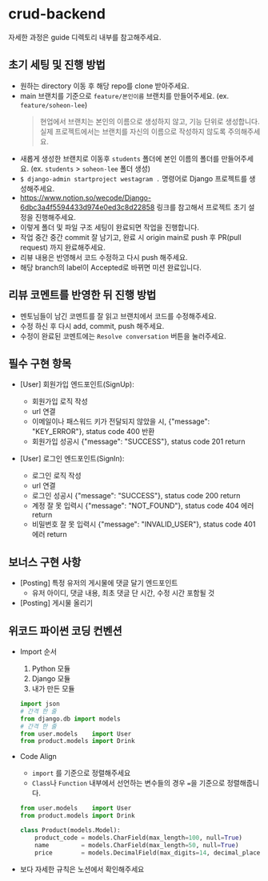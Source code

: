# crud-backend
자세한 과정은 guide 디렉토리 내부를 참고해주세요.

## 초기 세팅 및 진행 방법
- 원하는 directory 이동 후 해당 repo를 clone 받아주세요.
- main 브랜치를 기준으로 `feature/본인이름` 브랜치를 만들어주세요. (ex. `feature/soheon-lee`)
    > 현업에서 브랜치는 본인의 이름으로 생성하지 않고, 기능 단위로 생성합니다. 실제 프로젝트에서는 브랜치를 자신의 이름으로 작성하지 않도록 주의해주세요.
- 새롭게 생성한 브랜치로 이동후 `students` 폴더에 본인 이름의 폴더를 만들어주세요. 
(ex. `students` > `soheon-lee` 폴더 생성)
- `$ django-admin startproject westagram .` 명령어로 Django 프로젝트를 생성해주세요.
- https://www.notion.so/wecode/Django-6dbc3a4f5594433d974e0ed3c8d22858 링크를 참고해서 프로젝트 초기 설정을 진행해주세요.
- 이렇게 폴더 및 파일 구조 세팅이 완료되면 작업을 진행합니다.
- 작업 중간 중간 commit 잘 남기고, 완료 시 origin main로 push 후 PR(pull request) 까지 완료해주세요.
- 리뷰 내용은 반영해서 코드 수정하고 다시 push 해주세요.
- 해당 branch의 label이 Accepted로 바뀌면 미션 완료입니다.

## 리뷰 코멘트를 반영한 뒤 진행 방법
- 멘토님들이 남긴 코멘트를 잘 읽고 브랜치에서 코드를 수정해주세요.
- 수정 하신 후 다시 add, commit, push 해주세요.
- 수정이 완료된 코멘트에는 `Resolve conversation` 버튼을 눌러주세요.

## 필수 구현 항목
- [User] 회원가입 엔드포인트(SignUp): 
    - 회원가입 로직 작성
    - url 연결
    - 이메일이나 패스워드 키가 전달되지 않았을 시, {"message": "KEY_ERROR"}, status code 400 반환
    - 회원가입 성공시 {"message": "SUCCESS"}, status code 201 return

- [User] 로그인 엔드포인트(SignIn):
    - 로그인 로직 작성
    - url 연결
    - 로그인 성공시 {"message": "SUCCESS"}, status code 200 return
    - 계정 잘 못 입력시 {"message": "NOT_FOUND"}, status code 404 에러 return
    - 비밀번호 잘 못 입력시 {"message": "INVALID_USER"}, status code 401 에러 return

## 보너스 구현 사항
- [Posting] 특정 유저의 게시물에 댓글 달기 엔드포인트
    - 유저 아이디, 댓글 내용, 최초 댓글 단 시간, 수정 시간 포함될 것
- [Posting] 게시물 올리기

## 위코드 파이썬 코딩 컨벤션
- Import 순서
    1. Python 모듈
    2. Django 모듈
    3. 내가 만든 모듈

    ```python
    import json
    # 간격 한 줄 
    from django.db import models
    # 간격 한 줄
    from user.models    import User
    from product.models import Drink        
    ```

- Code Align
    - `import` 를 기준으로 정렬해주세요
    - `Class`나 `Function` 내부에서 선언하는 변수들의 경우 `=`을 기준으로 정렬해줍니다.
    ```python
    from user.models    import User
    from product.models import Drink

    class Product(models.Model):
        product_code = models.CharField(max_length=100, null=True)
        name         = models.CharField(max_length=50, null=True)
        price        = models.DecimalField(max_digits=14, decimal_places=4, null=True)
    ```
- 보다 자세한 규칙은 노션에서 확인해주세요
